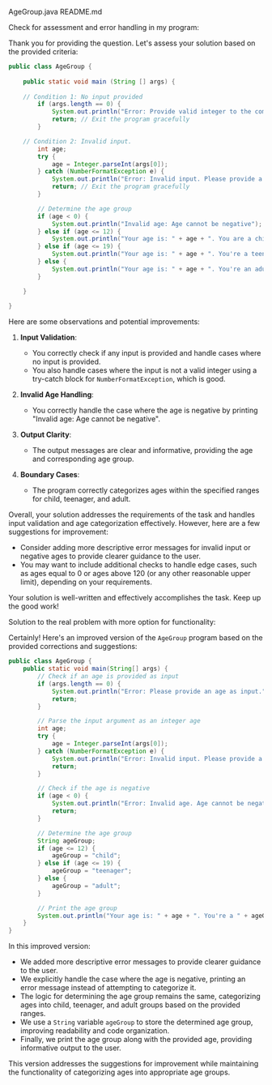 AgeGroup.java  README.md


Check for assessment and error handling in my program:

Thank you for providing the question. Let's assess your solution based on the provided criteria:

```java
public class AgeGroup {
    
    public static void main (String [] args) {
    
    // Condition 1: No input provided
        if (args.length == 0) {
            System.out.println("Error: Provide valid integer to the command-line input");
            return; // Exit the program gracefully
        }

    // Condition 2: Invalid input.
        int age;
        try {
            age = Integer.parseInt(args[0]);
        } catch (NumberFormatException e) {
            System.out.println("Error: Invalid input. Please provide a valid integer for age");
            return; // Exit the program gracefully
        }

        // Determine the age group
        if (age < 0) { 
            System.out.println("Invalid age: Age cannot be negative");
        } else if (age <= 12) {
            System.out.println("Your age is: " + age + ". You are a child");
        } else if (age <= 19) {
            System.out.println("Your age is: " + age + ". You're a teenager");
        } else {
            System.out.println("Your age is: " + age + ". You're an adult");
        }

    }
    
}
```

Here are some observations and potential improvements:

1. **Input Validation**:
   - You correctly check if any input is provided and handle cases where no input is provided.
   - You also handle cases where the input is not a valid integer using a try-catch block for `NumberFormatException`, which is good.

2. **Invalid Age Handling**:
   - You correctly handle the case where the age is negative by printing "Invalid age: Age cannot be negative".

3. **Output Clarity**:
   - The output messages are clear and informative, providing the age and corresponding age group.

4. **Boundary Cases**:
   - The program correctly categorizes ages within the specified ranges for child, teenager, and adult.

Overall, your solution addresses the requirements of the task and handles input validation and age categorization effectively. However, here are a few suggestions for improvement:

- Consider adding more descriptive error messages for invalid input or negative ages to provide clearer guidance to the user.
- You may want to include additional checks to handle edge cases, such as ages equal to 0 or ages above 120 (or any other reasonable upper limit), depending on your requirements.

Your solution is well-written and effectively accomplishes the task. Keep up the good work!



Solution to the real problem with more option for functionality: 

Certainly! Here's an improved version of the `AgeGroup` program based on the provided corrections and suggestions:

```java
public class AgeGroup {
    public static void main(String[] args) {
        // Check if an age is provided as input
        if (args.length == 0) {
            System.out.println("Error: Please provide an age as input.");
            return;
        }

        // Parse the input argument as an integer age
        int age;
        try {
            age = Integer.parseInt(args[0]);
        } catch (NumberFormatException e) {
            System.out.println("Error: Invalid input. Please provide a valid integer for age.");
            return;
        }

        // Check if the age is negative
        if (age < 0) {
            System.out.println("Error: Invalid age. Age cannot be negative.");
            return;
        }

        // Determine the age group
        String ageGroup;
        if (age <= 12) {
            ageGroup = "child";
        } else if (age <= 19) {
            ageGroup = "teenager";
        } else {
            ageGroup = "adult";
        }

        // Print the age group
        System.out.println("Your age is: " + age + ". You're a " + ageGroup + ".");
    }
}
```

In this improved version:
- We added more descriptive error messages to provide clearer guidance to the user.
- We explicitly handle the case where the age is negative, printing an error message instead of attempting to categorize it.
- The logic for determining the age group remains the same, categorizing ages into child, teenager, and adult groups based on the provided ranges.
- We use a `String` variable `ageGroup` to store the determined age group, improving readability and code organization.
- Finally, we print the age group along with the provided age, providing informative output to the user.

This version addresses the suggestions for improvement while maintaining the functionality of categorizing ages into appropriate age groups.